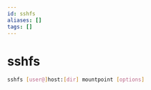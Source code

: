 ```yaml
---
id: sshfs
aliases: []
tags: []
---
```


# sshfs

```bash
sshfs [user@]host:[dir] mountpoint [options]
```
